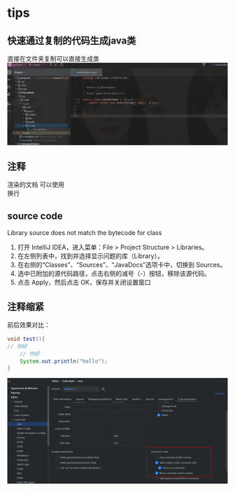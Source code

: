 # tips

## 快速通过复制的代码生成java类

直接在文件夹复制可以直接生成类
![asd](./assets/快速通过复制的代码生成java类.gif)

## 注释

渲染的文档 可以使用 <br> 换行


## source code

Library source does not match the bytecode for class
1.	打开 IntelliJ IDEA，进入菜单：File > Project Structure > Libraries。
2.	在左侧列表中，找到并选择显示问题的库（Library）。
3.	在右侧的“Classes”、“Sources”、“JavaDocs”选项卡中，切换到 Sources。
4.	选中已附加的源代码路径，点击右侧的减号（-）按钮，移除该源代码。
5.	点击 Apply，然后点击 OK，保存并关闭设置窗口


## 注释缩紧 

前后效果对比： 
```java
void test(){
// 你好
    // 你好 
    System.out.println("hello");
}
```

![img.png](assets/注释设置.png)
